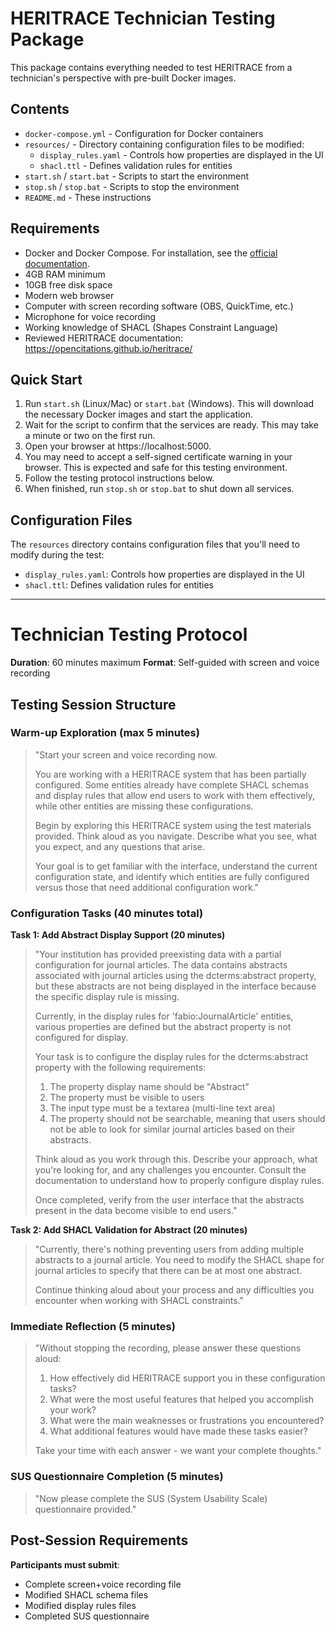 # HERITRACE Technician Testing Package

This package contains everything needed to test HERITRACE from a technician's perspective with pre-built Docker images.

## Contents

- `docker-compose.yml` - Configuration for Docker containers
- `resources/` - Directory containing configuration files to be modified:
  - `display_rules.yaml` - Controls how properties are displayed in the UI
  - `shacl.ttl` - Defines validation rules for entities
- `start.sh` / `start.bat` - Scripts to start the environment
- `stop.sh` / `stop.bat` - Scripts to stop the environment
- `README.md` - These instructions

## Requirements

- Docker and Docker Compose. For installation, see the <a href="https://docs.docker.com/get-docker/" target="_blank">official documentation</a>.
- 4GB RAM minimum
- 10GB free disk space
- Modern web browser
- Computer with screen recording software (OBS, QuickTime, etc.)
- Microphone for voice recording
- Working knowledge of SHACL (Shapes Constraint Language)
- Reviewed HERITRACE documentation: https://opencitations.github.io/heritrace/

## Quick Start

1.  Run `start.sh` (Linux/Mac) or `start.bat` (Windows). This will download the necessary Docker images and start the application.
2.  Wait for the script to confirm that the services are ready. This may take a minute or two on the first run.
3.  Open your browser at https://localhost:5000.
4.  You may need to accept a self-signed certificate warning in your browser. This is expected and safe for this testing environment.
5.  Follow the testing protocol instructions below.
6.  When finished, run `stop.sh` or `stop.bat` to shut down all services.

## Configuration Files

The `resources` directory contains configuration files that you'll need to modify during the test:

- `display_rules.yaml`: Controls how properties are displayed in the UI
- `shacl.ttl`: Defines validation rules for entities

---

# Technician Testing Protocol

**Duration**: 60 minutes maximum
**Format**: Self-guided with screen and voice recording

## Testing Session Structure

### **Warm-up Exploration (max 5 minutes)**

> "Start your screen and voice recording now. 
> 
> You are working with a HERITRACE system that has been partially configured. Some entities already have complete SHACL schemas and display rules that allow end users to work with them effectively, while other entities are missing these configurations.
> 
> Begin by exploring this HERITRACE system using the test materials provided. Think aloud as you navigate. Describe what you see, what you expect, and any questions that arise.
> 
> Your goal is to get familiar with the interface, understand the current configuration state, and identify which entities are fully configured versus those that need additional configuration work."

### **Configuration Tasks (40 minutes total)**

**Task 1: Add Abstract Display Support (20 minutes)**

> "Your institution has provided preexisting data with a partial configuration for journal articles. The data contains abstracts associated with journal articles using the dcterms:abstract property, but these abstracts are not being displayed in the interface because the specific display rule is missing.
> 
> Currently, in the display rules for 'fabio:JournalArticle' entities, various properties are defined but the abstract property is not configured for display.
> 
> Your task is to configure the display rules for the dcterms:abstract property with the following requirements:
> 
> 1. The property display name should be "Abstract"
> 2. The property must be visible to users
> 3. The input type must be a textarea (multi-line text area)
> 4. The property should not be searchable, meaning that users should not be able to look for similar journal articles based on their abstracts.
> 
> Think aloud as you work through this. Describe your approach, what you're looking for, and any challenges you encounter. Consult the documentation to understand how to properly configure display rules.
> 
> Once completed, verify from the user interface that the abstracts present in the data become visible to end users."

**Task 2: Add SHACL Validation for Abstract (20 minutes)**  

> "Currently, there's nothing preventing users from adding multiple abstracts to a journal article. You need to modify the SHACL shape for journal articles to specify that there can be at most one abstract.
> 
> Continue thinking aloud about your process and any difficulties you encounter when working with SHACL constraints."

### **Immediate Reflection (5 minutes)**

> "Without stopping the recording, please answer these questions aloud:
> 
> 1. How effectively did HERITRACE support you in these configuration tasks?
> 2. What were the most useful features that helped you accomplish your work?
> 3. What were the main weaknesses or frustrations you encountered?
> 4. What additional features would have made these tasks easier?
> 
> Take your time with each answer - we want your complete thoughts."

### **SUS Questionnaire Completion (5 minutes)**

> "Now please complete the SUS (System Usability Scale) questionnaire provided."

## Post-Session Requirements

**Participants must submit**:
- Complete screen+voice recording file
- Modified SHACL schema files
- Modified display rules files
- Completed SUS questionnaire
